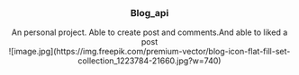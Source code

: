 
<!-- PROJECT LOGO -->
<br />
<div align="center">
  <h3 align="center">Blog_api</h3>

  <p align="center">
    An personal project. Able to create post and comments.And able to liked a post
    <br />
   	![image.jpg](https://img.freepik.com/premium-vector/blog-icon-flat-fill-set-collection_1223784-21660.jpg?w=740)
    <br />
  </p>
</div>
